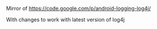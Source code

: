 Mirror of https://code.google.com/p/android-logging-log4j/

With changes to work with latest version of log4j
